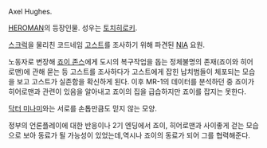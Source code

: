 Axel Hughes.  

[HEROMAN](HEROMAN.md)의 등장인물. 성우는 [토치히로키](%ED%86%A0%EC%B9%98%20%ED%9E%88%EB%A1%9C%ED%82%A4.md).

[스크럭](%EC%8A%A4%ED%81%AC%EB%9F%AD.md)을 물리친 코드네임 [고스트](%ED%9E%88%EC%96%B4%EB%A1%9C%EB%A7%A8%28%ED%9E%88%EC%96%B4%EB%A1%9C%EB%A7%A8%29.md)를 조사하기 위해 파견된
[NIA](NIA.md) 요원.

노동자로 변장해 [죠이 존스](%EC%A3%A0%EC%9D%B4%20%EC%A1%B4%EC%8A%A4.md)에게 도시의 복구작업을 돕는
정체불명의 존재(죠이와 히어로맨)에 관해 묻는 등 고스트를 조사하다가 고스트에게 잡힌 납치범들이 체포되는 모습을 보고 고스트가 실존함을
확신하게 된다. 이후 MR-1의 데이터를 분석하던 중 죠이가 히어로맨과 관련이 있음을 알아내고 죠이의 집을 급습하지만 죠이를 잡지는 못한다.

[닥터 미나미](%EB%8B%A5%ED%84%B0%20%EB%AF%B8%EB%82%98%EB%AF%B8.md)와는 서로를 손톱만큼도
믿지 않는 모양.

정부의 언론플레이에 대한 반응이나 2기 엔딩에서 죠이, 히어로맨과 사이좋게 걷는 모습으로 보아 동료가 될 가능성이 있었는데,역시나 죠이의
동료가 되어 그를 협력해준다.  

